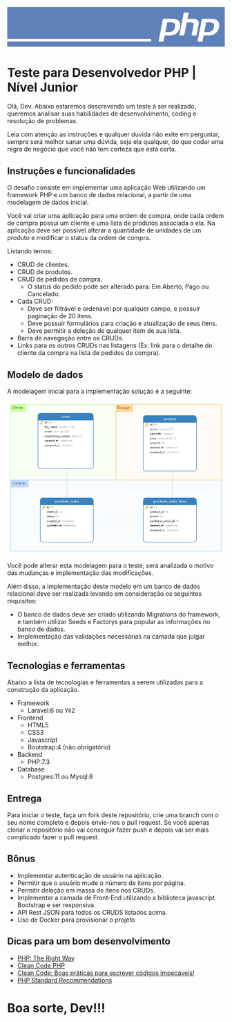 [![](./doc/header_php.png)](/doc/header_php.png)

# Teste para Desenvolvedor PHP | Nível Junior

Olá, Dev.  Abaixo estaremos descrevendo um teste á ser realizado, queremos analisar suas habilidades de desenvolvimento, coding e resolução de problemas. 

Leia com atenção as instruções e qualquer duvida não exite em perguntar, sempre será melhor sanar uma dúvida, seja ela qualquer, do que codar uma regra de negócio que você não tem certeza que está certa. 

## Instruções e funcionalidades

O desafio consiste em implementar uma aplicação Web utilizando um framework PHP e um banco de dados relacional, a partir de uma modelagem de dados inicial.

Você vai criar uma aplicação para uma ordem de compra, onde cada ordem de compra possui um cliente e uma lista de produtos associada a ela. Na aplicação deve ser possível alterar a quantidade de unidades de um produto e modificar o status da ordem de compra.

Listando temos:
- CRUD de clientes.
- CRUD de produtos.
- CRUD de pedidos de compra.
  - O status do pedido pode ser alterado para: Em Aberto, Pago ou Cancelado.
- Cada CRUD:
  - Deve ser filtrável e ordenável por qualquer campo, e possuir paginação de 20 itens.
  - Deve possuir formulários para criação e atualização de seus itens.
  - Deve permitir a deleção de qualquer item de sua lista.
- Barra de navegação entre os CRUDs.
- Links para os outros CRUDs nas listagens (Ex: link para o detalhe do cliente da compra na lista de pedidos de compra).

## Modelo de dados

A modelagem inicial para a implementação solução é a seguinte:

[![](./doc/model.png)](/doc/model.png)

Você pode alterar esta modelagem para o teste, será analizada o motivo das mudanças e implementação das modificações.

Além disso, a implementação deste modelo em um banco de dados relacional deve ser realizada levando em consideração os seguintes requisitos:

- O banco de dados deve ser criado utilizando Migrations do framework, e também utilizar Seeds e Factorys para popular as informações no banco de dados.
- Implementação das validações necessárias na camada que julgar melhor. 

## Tecnologias e ferramentas

Abaixo a lista de tecnologias e ferramentas a serem utilizadas para a construção da aplicação.

- Framework
  - Laravel:6 ou Yii2
- Frontend
    - HTML5
    - CSS3
    - Javascript
    - Bootstrap:4 (não obrigatório)
- Backend
  - PHP:7.3
- Database
  - Postgres:11 ou Mysql:8  

## Entrega

Para iniciar o teste, faça um fork deste repositório, crie uma branch com o seu nome completo e depois envie-nos o pull request. Se você apenas clonar o repositório não vai conseguir fazer push e depois vai ser mais complicado fazer o pull request.

## Bônus

- Implementar autenticação de usuário na aplicação.
- Permitir que o usuário mude o número de itens por página.
- Permitir deleção em massa de itens nos CRUDs.
- Implementar a camada de Front-End utilizando a biblioteca javascript Bootstrap e ser responsiva.
- API Rest JSON para todos os CRUDS listados acima.
- Uso de Docker para provisionar o projeto

## Dicas para um bom desenvolvimento

- [PHP: The Right Way](http://br.phptherightway.com)
- [Clean Code PHP](https://github.com/jupeter/clean-code-php)
- [Clean Code: Boas práticas para escrever códigos impecáveis!](https://medium.com/joaorobertopb/2-clean-code-boas-pr%C3%A1ticas-para-escrever-c%C3%B3digos-impec%C3%A1veis-361997b3c8b5)
- [PHP Standard Recommendations](https://www.php-fig.org/)

# Boa sorte, Dev!!!
